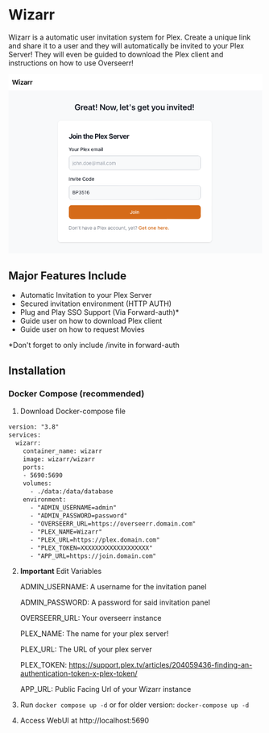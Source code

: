 # Wizarr

Wizarr is a automatic user invitation system for Plex. Create a unique link and share it to a user and they will automatically be invited to your Plex Server! They will even be guided to download the Plex client and instructions on how to use Overseerr!

![alt](./screenshots/invitation.png)

## Major Features Include

- Automatic Invitation to your Plex Server
- Secured invitation environment (HTTP AUTH)
- Plug and Play SSO Support (Via Forward-auth)\*
- Guide user on how to download Plex client
- Guide user on how to request Movies

*Don't forget to only include /invite in forward-auth

## Installation

### Docker Compose (recommended)

1. Download Docker-compose file

```
version: "3.8"
services:
  wizarr:
    container_name: wizarr
    image: wizarr/wizarr
    ports:
    - 5690:5690
    volumes:
      - ./data:/data/database
    environment:
      - "ADMIN_USERNAME=admin"
      - "ADMIN_PASSWORD=password"
      - "OVERSEERR_URL=https://overseerr.domain.com"
      - "PLEX_NAME=Wizarr"
      - "PLEX_URL=https://plex.domain.com"
      - "PLEX_TOKEN=XXXXXXXXXXXXXXXXXXX"
      - "APP_URL=https://join.domain.com"
```

2.  **Important** Edit Variables

    ADMIN_USERNAME: A username for the invitation panel

    ADMIN_PASSWORD: A password for said invitation panel

    OVERSEERR_URL: Your overseerr instance

    PLEX_NAME: The name for your plex server!

    PLEX_URL: The URL of your plex server

    PLEX_TOKEN: https://support.plex.tv/articles/204059436-finding-an-authentication-token-x-plex-token/

    APP_URL: Public Facing Url of your Wizarr instance

3.  Run `docker compose up -d` or for older version: `docker-compose up -d`
4.  Access WebUI at http://localhost:5690
